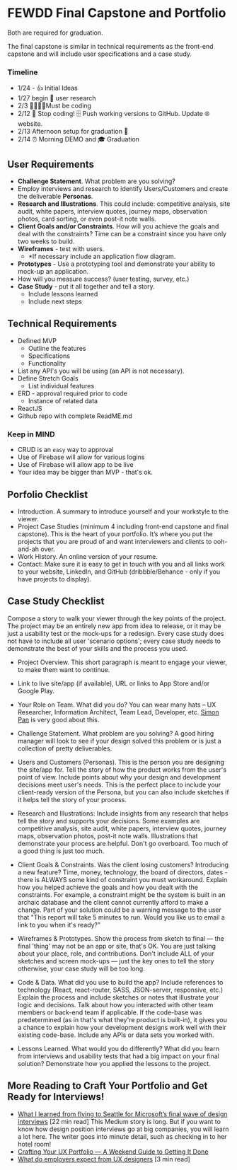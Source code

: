 # FEWDD Final Capstone and Portfolio
Both are required for graduation.

The final capstone is similar in technical requirements as the front-end capstone and will include user specifications and a case study.

### Timeline
* 1/24 - 👍 Initial Ideas
* 1/27 begin 👥 user research
* 2/3 👩‍💻👨‍💻Must be coding
* 2/12 🛑 Stop coding! 🗄️ Push working versions to GitHub. Update 🌐 website.
* 2/13 Afternoon setup for graduation 🤞
* 2/14 ⏰ Morning DEMO and 🎓 Graduation
## User Requirements
  * **Challenge Statement**. What problem are you solving?
  * Employ interviews and research to identify Users/Customers and create the deliverable **Personas**.
  * **Research and Illustrations**. This could include: competitive analysis, site audit, white papers, interview quotes, journey maps, observation photos, card sorting, or even post-it note walls.
  * **Client Goals and/or Constraints**. How will you achieve the goals and deal with the constraints? Time can be a constraint since you have only two weeks to build.
  * **Wireframes** - test with users.
    * *If necessary include an application flow diagram.
  * **Prototypes** - Use a prototyping tool and demonstrate your ability to mock-up an application.
  * How will you measure success? (user testing, survey, etc.)
  * **Case Study** - put it all together and tell a story.
    * Include lessons learned
    * Include next steps

## Technical Requirements
  * Defined MVP
    * Outline the features
    * Specifications
    * Functionality
  * List any API's you will be using (an API is not necessary).
  * Define Stretch Goals
    * List individual features
  * ERD - approval required prior to code
    * Instance of related data
  * ReactJS
  * Github repo with complete ReadME.md

### Keep in MIND
  * CRUD is an `easy` way to approval
  * Use of Firebase will allow for various logins
  * Use of Firebase will allow app to be live
  * Your idea may be bigger than MVP - that's ok.

## Porfolio Checklist

* Introduction. A summary to introduce yourself and your workstyle to the viewer.
* Project Case Studies (minimum 4 including front-end capstone and final capstone). This is the heart of your portfolio. It’s where you put the projects that you are proud of and want interviewers and clients to ooh-and-ah over.
* Work History. An online version of your resume.
* Contact: Make sure it is easy to get in touch with you and all links work to your website, LinkedIn, and GitHub (dribbble/Behance - only if you have projects to display).

## Case Study Checklist
Compose a story to walk your viewer through the key points of the project. The project may be an entirely new app from idea to release, or it may be just a usability test or the mock-ups for a redesign. Every case study does not have to include all user 'scenario options'; every case study needs to demonstrate the best of your skills and the process you used.

* Project Overview. This short paragraph is meant to engage your viewer, to make them want to continue.

* Link to live site/app (if available), URL or links to App Store and/or Google Play.

* Your Role on Team. What did you do? You can wear many hats – UX Researcher, Information Architect, Team Lead, Developer, etc. [Simon Pan](http://simonpan.com/) is very good about this.

* Challenge Statement. What problem are you solving? A good hiring manager will look to see if your design solved this problem or is just a collection of pretty deliverables.

* Users and Customers (Personas). This is the person you are designing the site/app for. Tell the story of how the product works from the user's point of view. Include points about why your design and development decisions meet user's needs. This is the perfect place to include your client-ready version of the Persona, but you can also include sketches if it helps tell the story of your process.

* Research and Illustrations: Include insights from any research that helps tell the story and supports your decisions. Some examples are competitive analysis, site audit, white papers, interview quotes, journey maps, observation photos, post-it note walls. Illustrations that demonstrate your process are helpful. Don't go overboard. Too much of a good thing is just too much.

* Client Goals & Constraints. Was the client losing customers? Introducing a new feature? Time, money, technology, the board of directors, dates - there is ALWAYS some kind of constraint you must workaround. Explain how you helped achieve the goals and how you dealt with the constraints. For example, a constraint might be the system is built in an archaic database and the client cannot currently afford to make a change. Part of your solution could be a warning message to the user that "This report will take 5 minutes to run. Would you like us to email a link to you when it's ready?"

* Wireframes & Prototypes. Show the process from sketch to final — the final 'thing' may not be an app or site, that's OK. You are just talking about your place, role, and contributions. Don't include ALL of your sketches and screen mock-ups — just the key ones to tell the story otherwise, your case study will be too long.

* Code & Data. What did you use to build the app? Include references to technology (React, react-router, SASS, JSON-server, responsive, etc.) Explain the process and include sketches or notes that illustrate your logic and decisions. Talk about how you interacted with other team members or back-end team if applicable. If the code-base was predetermined (as in that's what they're product is built-in), it gives you a chance to explain how your development designs work well with their existing code-base. Include any APIs or data sets you worked with.

* Lessons Learned. What would you do differently? What did you learn from interviews and usability tests that had a big impact on your final solution? Demonstrate how you applied the lessons to the project.

## More Reading to Craft Your Portfolio and Get Ready for Interviews!
* [What I learned from flying to Seattle for Microsoft’s final wave of design interviews](https://www.freecodecamp.org/news/what-i-learned-from-flying-to-seattle-for-microsofts-final-wave-of-design-interviews-8eab06c50ce5/) [22 min read]
This Medium story is long. But if you want to know how design position interviews go at big companies, you will learn a lot here. The writer goes into minute detail, such as checking in to her hotel room!
* [Crafting Your UX Portfolio — A Weekend Guide to Getting It Done](https://writing.enchant.co/crafting-your-ux-portfolio-a-weekend-guide-to-getting-it-done-632e13acd3d1)
* [What do employers expect from UX designers](https://uxdesign.cc/what-employers-expect-from-ux-designers-49d2819be0d4) [3 min read]

